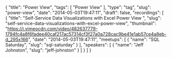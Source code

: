 {
  "title": "Power View",
  "tags": [
    "Power View"
  ],
  "type": "tag",
  "slug": "power-view",
  "date": "2014-05-03T19:47:11",
  "draft": false,
  "recordings": [
    {
      "title": "Self-Service Data Visualizations with Excel Power View ",
      "slug": "self-service-data-visualizations-with-excel-power-view",
      "thumbnail": "https://i.vimeocdn.com/video/482637779-1794fc4a8f6fadee40caf217ac57314cf3f27a0a728cac9be41e1ab57ce4a8eb-d_295x166",
      "date": "2014-05-03T19:47:11",
      "meetups": [
        {
          "name": "SQL Saturday",
          "slug": "sql-saturday"
        }
      ],
      "speakers": [
        {
          "name": "Jeff Johnston",
          "slug": "jeff-johnston"
        }
      ]
    }
  ]
}